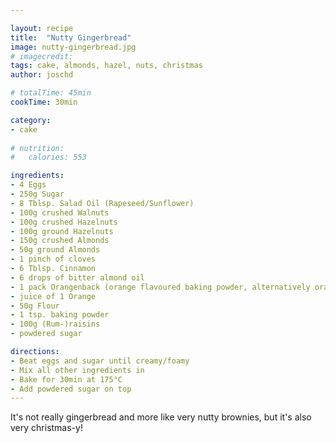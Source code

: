 ```yaml
---

layout: recipe
title:  "Nutty Gingerbread"
image: nutty-gingerbread.jpg
# imagecredit: 
tags: cake, almonds, hazel, nuts, christmas
author: joschd

# totalTime: 45min
cookTime: 30min

category: 
- cake 
  
# nutrition:
#   calories: 553

ingredients:
- 4 Eggs 
- 250g Sugar 
- 8 Tblsp. Salad Oil (Rapeseed/Sunflower) 
- 100g crushed Walnuts 
- 100g crushed Hazelnuts
- 100g ground Hazelnuts
- 150g crushed Almonds
- 50g ground Almonds
- 1 pinch of cloves
- 6 Tblsp. Cinnamon
- 6 drops of bitter almond oil
- 1 pack Orangenback (orange flavoured baking powder, alternatively orange flavoring) 
- juice of 1 Orange 
- 50g Flour 
- 1 tsp. baking powder 
- 100g (Rum-)raisins 
- powdered sugar

directions:
- Beat eggs and sugar until creamy/foamy
- Mix all other ingredients in
- Bake for 30min at 175°C
- Add powdered sugar on top
---
```


It's not really gingerbread and more like very nutty brownies, but it's also very christmas-y!
